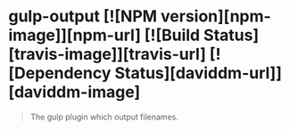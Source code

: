 # gulp-output [![NPM version][npm-image]][npm-url] [![Build Status][travis-image]][travis-url] [![Dependency Status][daviddm-url]][daviddm-image]

> The gulp plugin which output filenames.
